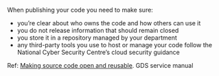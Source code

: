 When publishing your code you need to make sure:

- you’re clear about who owns the code and how others can use it
- you do not release information that should remain closed
- you store it in a repository managed by your department
- any third-party tools you use to host or manage your code follow the National Cyber Security Centre’s cloud security guidance

Ref: [Making source code open and reusable](https://www.gov.uk/service-manual/technology/making-source-code-open-and-reusable). GDS service manual
